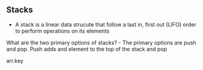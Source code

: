 ## Stacks

- A stack is a linear data strucute that follow a last in, first out (LIFO) order to perform operations on its elements

What are the two primary options of stacks?
    - The primary options are push and pop. Push adds and element to the top of the stack and pop

arr.key